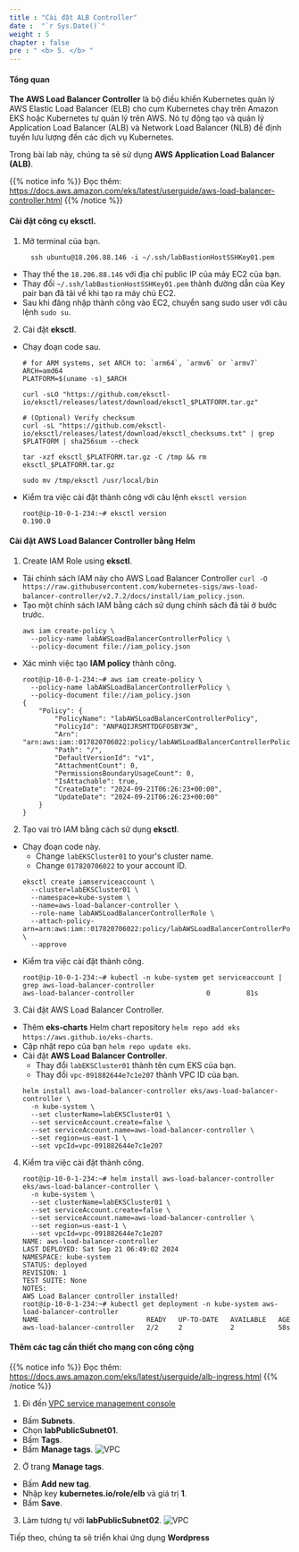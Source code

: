 ```yaml
---
title : "Cài đặt ALB Controller"
date :  "`r Sys.Date()`" 
weight : 5 
chapter : false
pre : " <b> 5. </b> "
---
```


#### Tổng quan
**The AWS Load Balancer Controller** là bộ điều khiển Kubernetes quản lý AWS Elastic Load Balancer (ELB) cho cụm Kubernetes chạy trên Amazon EKS hoặc Kubernetes tự quản lý trên AWS. Nó tự động tạo và quản lý Application Load Balancer (ALB) và Network Load Balancer (NLB) để định tuyến lưu lượng đến các dịch vụ Kubernetes.

Trong bài lab này, chúng ta sẽ sử dụng **AWS Application Load Balancer (ALB)**.

{{% notice info %}}
Đọc thêm: https://docs.aws.amazon.com/eks/latest/userguide/aws-load-balancer-controller.html
{{% /notice %}}

#### Cài đặt công cụ **eksctl**.
1. Mở terminal của bạn.
    ```
      ssh ubuntu@18.206.88.146 -i ~/.ssh/labBastionHostSSHKey01.pem
    ```
  - Thay thế the ``18.206.88.146`` với địa chỉ public IP của máy EC2 của bạn.
  - Thay đổi ``~/.ssh/labBastionHostSSHKey01.pem`` thành đường dẫn của Key pair bạn đã tải về khi tạo ra máy chủ EC2.
  - Sau khi đăng nhập thành công vào EC2, chuyển sang sudo user với câu lệnh ``sudo su``.

2. Cài đặt **eksctl**.
  - Chạy đoạn code sau.
    ```
    # for ARM systems, set ARCH to: `arm64`, `armv6` or `armv7`
    ARCH=amd64
    PLATFORM=$(uname -s)_$ARCH

    curl -sLO "https://github.com/eksctl-io/eksctl/releases/latest/download/eksctl_$PLATFORM.tar.gz"

    # (Optional) Verify checksum
    curl -sL "https://github.com/eksctl-io/eksctl/releases/latest/download/eksctl_checksums.txt" | grep $PLATFORM | sha256sum --check

    tar -xzf eksctl_$PLATFORM.tar.gz -C /tmp && rm eksctl_$PLATFORM.tar.gz

    sudo mv /tmp/eksctl /usr/local/bin
    ```
  - Kiểm tra việc cài đặt thành công với câu lệnh ``eksctl version``
    ```
    root@ip-10-0-1-234:~# eksctl version
    0.190.0
    ```

#### Cài đặt AWS Load Balancer Controller bằng Helm
1. Create IAM Role using **eksctl**.
  - Tải chính sách IAM này cho AWS Load Balancer Controller ``curl -O https://raw.githubusercontent.com/kubernetes-sigs/aws-load-balancer-controller/v2.7.2/docs/install/iam_policy.json``.
  - Tạo một chính sách IAM bằng cách sử dụng chính sách đả tải ở bước trước.
    ```
    aws iam create-policy \
      --policy-name labAWSLoadBalancerControllerPolicy \
      --policy-document file://iam_policy.json
    ```
  - Xác minh việc tạo **IAM policy** thành công.
    ```
    root@ip-10-0-1-234:~# aws iam create-policy \
      --policy-name labAWSLoadBalancerControllerPolicy \
      --policy-document file://iam_policy.json
    {
        "Policy": {
            "PolicyName": "labAWSLoadBalancerControllerPolicy",
            "PolicyId": "ANPAQIJRSMTTDGFOSBY3W",
            "Arn": "arn:aws:iam::017820706022:policy/labAWSLoadBalancerControllerPolicy",
            "Path": "/",
            "DefaultVersionId": "v1",
            "AttachmentCount": 0,
            "PermissionsBoundaryUsageCount": 0,
            "IsAttachable": true,
            "CreateDate": "2024-09-21T06:26:23+00:00",
            "UpdateDate": "2024-09-21T06:26:23+00:00"
        }
    }
    ```

2. Tạo vai trò IAM bằng cách sử dụng **eksctl**.
  - Chạy đoạn code này.
    + Change ``labEKSCluster01`` to your's cluster name.
    + Change ``017820706022`` to your account ID.
    ```
    eksctl create iamserviceaccount \
      --cluster=labEKSCluster01 \
      --namespace=kube-system \
      --name=aws-load-balancer-controller \
      --role-name labAWSLoadBalancerControllerRole \
      --attach-policy-arn=arn:aws:iam::017820706022:policy/labAWSLoadBalancerControllerPolicy \
      --approve
    ```
  - Kiểm tra việc cài đặt thành công.
    ```
    root@ip-10-0-1-234:~# kubectl -n kube-system get serviceaccount | grep aws-load-balancer-controller
    aws-load-balancer-controller                  0         81s
    ```

3. Cài đặt AWS Load Balancer Controller. 
  - Thêm **eks-charts** Helm chart repository ``helm repo add eks https://aws.github.io/eks-charts``.
  - Cập nhật repo của bạn ``helm repo update eks``.
  - Cài đặt **AWS Load Balancer Controller**.
    + Thay đổi ``labEKSCluster01`` thành tên cụm EKS của bạn.
    + Thay đổi ``vpc-091882644e7c1e207`` thành VPC ID của bạn.
    ```
    helm install aws-load-balancer-controller eks/aws-load-balancer-controller \
      -n kube-system \
      --set clusterName=labEKSCluster01 \
      --set serviceAccount.create=false \
      --set serviceAccount.name=aws-load-balancer-controller \
      --set region=us-east-1 \
      --set vpcId=vpc-091882644e7c1e207
    ```

4. Kiểm tra việc cài đặt thành công.
    ```
    root@ip-10-0-1-234:~# helm install aws-load-balancer-controller eks/aws-load-balancer-controller \
      -n kube-system \
      --set clusterName=labEKSCluster01 \
      --set serviceAccount.create=false \
      --set serviceAccount.name=aws-load-balancer-controller \
      --set region=us-east-1 \
      --set vpcId=vpc-091882644e7c1e207
    NAME: aws-load-balancer-controller
    LAST DEPLOYED: Sat Sep 21 06:49:02 2024
    NAMESPACE: kube-system
    STATUS: deployed
    REVISION: 1
    TEST SUITE: None
    NOTES:
    AWS Load Balancer controller installed!
    root@ip-10-0-1-234:~# kubectl get deployment -n kube-system aws-load-balancer-controller
    NAME                           READY   UP-TO-DATE   AVAILABLE   AGE
    aws-load-balancer-controller   2/2     2            2           58s
    ```

#### Thêm các tag cần thiết cho mạng con công cộng
{{% notice info %}}
Đọc thêm: https://docs.aws.amazon.com/eks/latest/userguide/alb-ingress.html
{{% /notice %}}
1. Đi đến [VPC service management console](https://console.aws.amazon.com/vpc/home)
  - Bấm **Subnets**.
  - Chọn **labPublicSubnet01**.
  - Bấm **Tags**.
  - Bấm **Manage tags**.
  ![VPC](/images/5.alb/ws01-alb01.png)

2. Ở trang **Manage tags**.
  - Bấm **Add new tag**.
  - Nhập key **kubernetes.io/role/elb** và giá trị **1**.
  - Bấm **Save**.
  
3. Làm tương tự với **labPublicSubnet02**.
  ![VPC](/images/5.alb/ws01-alb03.png)

Tiếp theo, chúng ta sẽ triển khai ứng dụng **Wordpress**
